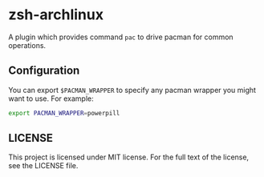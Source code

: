 # zsh-archlinux

A plugin which provides command `pac` to drive pacman for common operations.

## Configuration

You can export `$PACMAN_WRAPPER` to specify any pacman wrapper you might want to use. For example:

```bash
export PACMAN_WRAPPER=powerpill
```

## LICENSE

This project is licensed under MIT license. For the full text of the license, see the LICENSE file.
